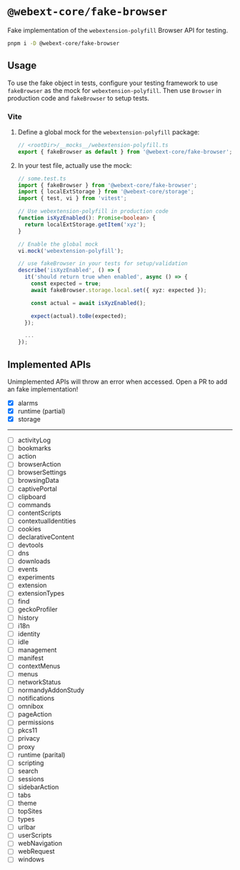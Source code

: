 # `@webext-core/fake-browser`

Fake implementation of the `webextension-polyfill` Browser API for testing.

```bash
pnpm i -D @webext-core/fake-browser
```

## Usage

To use the fake object in tests, configure your testing framework to use `fakeBrowser` as the mock for `webextension-polyfill`. Then use `Browser` in production code and `fakeBrowser` to setup tests.

### Vite

1. Define a global mock for the `webextension-polyfill` package:
   ```ts
   // <rootDir>/__mocks__/webextension-polyfill.ts
   export { fakeBrowser as default } from '@webext-core/fake-browser';
   ```
2. In your test file, actually use the mock:

   ```ts
   // some.test.ts
   import { fakeBrowser } from '@webext-core/fake-browser';
   import { localExtStorage } from '@webext-core/storage';
   import { test, vi } from 'vitest';

   // Use webextension-polyfill in production code
   function isXyzEnabled(): Promise<boolean> {
     return localExtStorage.getItem('xyz');
   }

   // Enable the global mock
   vi.mock('webextension-polyfill');

   // use fakeBrowser in your tests for setup/validation
   describe('isXyzEnabled', () => {
     it('should return true when enabled', async () => {
       const expected = true;
       await fakeBrowser.storage.local.set({ xyz: expected });

       const actual = await isXyzEnabled();

       expect(actual).toBe(expected);
     });

     ...
   });
   ```

## Implemented APIs

Unimplemented APIs will throw an error when accessed. Open a PR to add an fake implementation!

- [x] alarms
- [x] runtime (partial)
- [x] storage

---

- [ ] activityLog
- [ ] bookmarks
- [ ] action
- [ ] browserAction
- [ ] browserSettings
- [ ] browsingData
- [ ] captivePortal
- [ ] clipboard
- [ ] commands
- [ ] contentScripts
- [ ] contextualIdentities
- [ ] cookies
- [ ] declarativeContent
- [ ] devtools
- [ ] dns
- [ ] downloads
- [ ] events
- [ ] experiments
- [ ] extension
- [ ] extensionTypes
- [ ] find
- [ ] geckoProfiler
- [ ] history
- [ ] i18n
- [ ] identity
- [ ] idle
- [ ] management
- [ ] manifest
- [ ] contextMenus
- [ ] menus
- [ ] networkStatus
- [ ] normandyAddonStudy
- [ ] notifications
- [ ] omnibox
- [ ] pageAction
- [ ] permissions
- [ ] pkcs11
- [ ] privacy
- [ ] proxy
- [ ] runtime (parital)
- [ ] scripting
- [ ] search
- [ ] sessions
- [ ] sidebarAction
- [ ] tabs
- [ ] theme
- [ ] topSites
- [ ] types
- [ ] urlbar
- [ ] userScripts
- [ ] webNavigation
- [ ] webRequest
- [ ] windows
